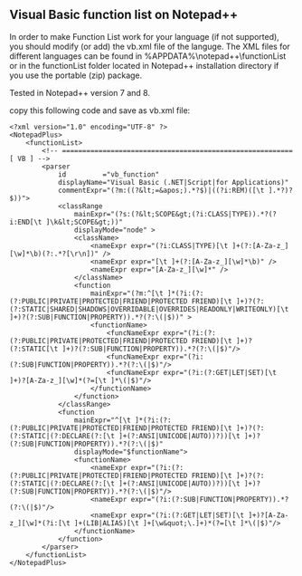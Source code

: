## Visual Basic function list on Notepad++

In order to make Function List work for your language (if not supported), you should modify (or add) the vb.xml file of the languge. The XML files for different languages can be found in %APPDATA%\notepad++\functionList or in the functionList folder located in Notepad++ installation directory if you use the portable (zip) package.

Tested in Notepad++ version 7 and 8.

copy this following code and save as vb.xml file:
```
<?xml version="1.0" encoding="UTF-8" ?>
<NotepadPlus>
	<functionList>
		<!-- ========================================================= [ VB ] -->
		<parser
			id         ="vb_function"
			displayName="Visual Basic (.NET|Script|for Applications)"
			commentExpr="(?m:((?&lt;=&apos;).*?$)|((?i:REM)([\t ].*?)?$))">
			<classRange
				mainExpr="(?s:(?&lt;SCOPE&gt;(?i:CLASS|TYPE)).*?(?i:END[\t ]\k&lt;SCOPE&gt;))"
				displayMode="node" >
				<className>
					<nameExpr expr="(?i:CLASS|TYPE)[\t ]+(?:[A-Za-z_][\w]*\b)(?:.*?[\r\n])" />
					<nameExpr expr="[\t ]+(?:[A-Za-z_][\w]*\b)" />
					<nameExpr expr="[A-Za-z_][\w]*" />
				</className>
				<function
					mainExpr="(?m:^[\t ]*(?i:(?:(?:PUBLIC|PRIVATE|PROTECTED|FRIEND|PROTECTED FRIEND)[\t ]+)?(?:(?:STATIC|SHARED|SHADOWS|OVERRIDABLE|OVERRIDES|READONLY|WRITEONLY)[\t ]+)?(?:SUB|FUNCTION|PROPERTY)).*?(?:\(|$))" >
					<functionName>
						<funcNameExpr expr="(?i:(?:(?:PUBLIC|PRIVATE|PROTECTED|FRIEND|PROTECTED FRIEND)[\t ]+)?(?:STATIC[\t ]+)?(?:SUB|FUNCTION|PROPERTY)).*?(?:\(|$)"/>
						<funcNameExpr expr="(?i:(?:SUB|FUNCTION|PROPERTY)).*?(?:\(|$)"/>
						<funcNameExpr expr="(?i:(?:GET|LET|SET)[\t ]+)?[A-Za-z_][\w]*(?=[\t ]*\(|$)"/>
					</functionName>
				</function>
			</classRange>
			<function
				mainExpr="^[\t ]*(?i:(?:(?:PUBLIC|PRIVATE|PROTECTED|FRIEND|PROTECTED FRIEND)[\t ]+)?(?:(?:STATIC|(?:DECLARE(?:[\t ]+(?:ANSI|UNICODE|AUTO))?))[\t ]+)?(?:SUB|FUNCTION|PROPERTY)).*?(?:\(|$)"
				displayMode="$functionName">
				<functionName>
					<nameExpr expr="(?i:(?:(?:PUBLIC|PRIVATE|PROTECTED|FRIEND|PROTECTED FRIEND)[\t ]+)?(?:(?:STATIC|(?:DECLARE(?:[\t ]+(?:ANSI|UNICODE|AUTO))?))[\t ]+)?(?:SUB|FUNCTION|PROPERTY)).*?(?:\(|$)"/>
					<nameExpr expr="(?i:(?:SUB|FUNCTION|PROPERTY)).*?(?:\(|$)"/>
					<nameExpr expr="(?i:(?:GET|LET|SET)[\t ]+)?[A-Za-z_][\w]*(?i:[\t ]+(LIB|ALIAS)[\t ]+[\w&quot;\.]+)*(?=[\t ]*\(|$)"/>
				</functionName>
			</function>
		</parser>
	</functionList>
</NotepadPlus>
```
